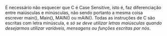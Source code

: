 É necessário não esquecer que C é Case Sensitive, isto é, faz diferenciação entre maiúsculas e minúsculas, não sendo portanto a mesma coisa escrever main(), Main(), MAIN() ou mAiN(). Todas as instruções de C são escritas com letra minúscula, e *só se deve utilizar letras maiúsculas quando desejarmos utilizar variáveis, mensagens ou funções escritas por nós*.